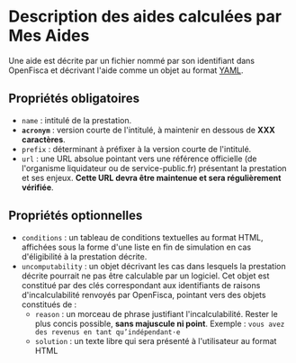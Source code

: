 # Description des aides calculées par Mes Aides

Une aide est décrite par un fichier nommé par son identifiant dans OpenFisca et décrivant l'aide comme un objet au format [YAML](http://www.yaml.org).


## Propriétés obligatoires

- `name` : intitulé de la prestation.
- **`acronym`** : version courte de l'intitulé, à maintenir en dessous de **XXX caractères**.
- `prefix` : déterminant à préfixer à la version courte de l'intitulé.
- `url` : une URL absolue pointant vers une référence officielle (de l'organisme liquidateur ou de service-public.fr) présentant la prestation et ses enjeux. **Cette URL devra être maintenue et sera régulièrement vérifiée**.


## Propriétés optionnelles

- `conditions` : un tableau de conditions textuelles au format HTML, affichées sous la forme d'une liste en fin de simulation en cas d'éligibilité à la prestation décrite.
- `uncomputability` : un objet décrivant les cas dans lesquels la prestation décrite pourrait ne pas être calculable par un logiciel. Cet objet est constitué par des clés correspondant aux identifiants de raisons d'incalculabilité renvoyés par OpenFisca, pointant vers des objets constitués de :
  - `reason` : un morceau de phrase justifiant l'incalculabilité. Rester le plus concis possible, **sans majuscule ni point**. Exemple : `vous avez des revenus en tant qu’indépendant·e`
  - `solution` : un texte libre qui sera présenté à l'utilisateur au format HTML
